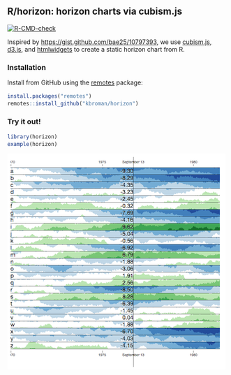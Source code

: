 ## R/horizon: horizon charts via cubism.js

[![R-CMD-check](https://github.com/kbroman/horizon/workflows/R-CMD-check/badge.svg)](https://github.com/kbroman/horizon/actions)

Inspired by <https://gist.github.com/bae25/10797393>, we use
[cubism.js](http://square.github.io/cubism/),
[d3.js](https://d3js.org), and
[htmlwidgets](http://www.htmlwidgets.org) to create a static horizon chart
from R.

### Installation

Install from GitHub using the
[remotes](https://remotes.r-lib.org) package:

```r
install.packages("remotes")
remotes::install_github("kbroman/horizon")
```

### Try it out!

```r
library(horizon)
example(horizon)
```

![screen shot of an example horizon plot](example.png)
